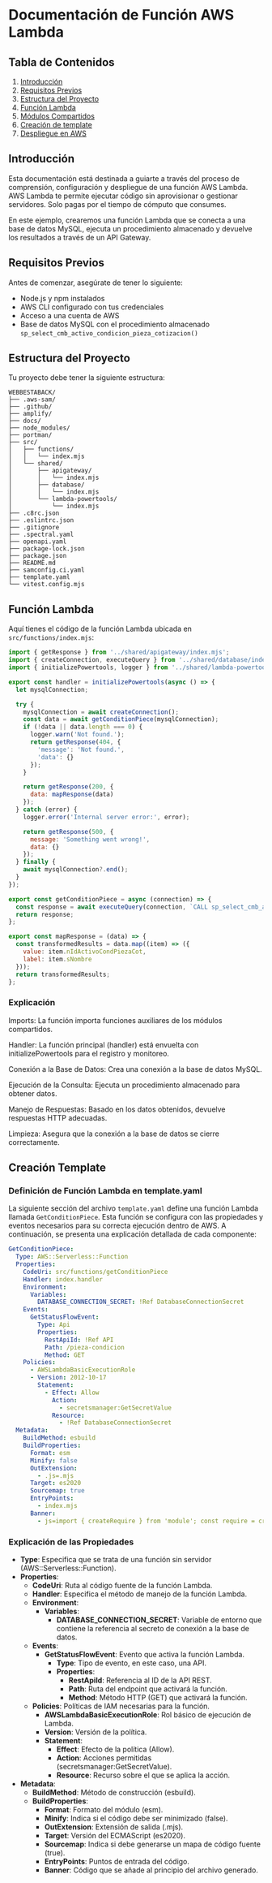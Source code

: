 # Documentación de Función AWS Lambda

## Tabla de Contenidos
1. [Introducción](#introducción)
2. [Requisitos Previos](#requisitos-previos)
3. [Estructura del Proyecto](#estructura-del-proyecto)
4. [Función Lambda](#función-lambda)
5. [Módulos Compartidos](#módulos-compartidos)
6. [Creación de template](#creacion-template)
7. [Despliegue en AWS](#despliegue-en-aws)

## Introducción
Esta documentación está destinada a guiarte a través del proceso de comprensión, configuración y despliegue de una función AWS Lambda. AWS Lambda te permite ejecutar código sin aprovisionar o gestionar servidores. Solo pagas por el tiempo de cómputo que consumes.

En este ejemplo, crearemos una función Lambda que se conecta a una base de datos MySQL, ejecuta un procedimiento almacenado y devuelve los resultados a través de un API Gateway.

## Requisitos Previos
Antes de comenzar, asegúrate de tener lo siguiente:
- Node.js y npm instalados
- AWS CLI configurado con tus credenciales
- Acceso a una cuenta de AWS
- Base de datos MySQL con el procedimiento almacenado `sp_select_cmb_activo_condicion_pieza_cotizacion()`

## Estructura del Proyecto
Tu proyecto debe tener la siguiente estructura:

```
WEBBESTABACK/
├── .aws-sam/
├── .github/
├── amplify/
├── docs/
├── node_modules/
├── portman/
├── src/
│   ├── functions/
│   │   └── index.mjs
│   └── shared/
│       ├── apigateway/
│       │   └── index.mjs
│       ├── database/
│       │   └── index.mjs
│       └── lambda-powertools/
│           └── index.mjs
├── .c8rc.json
├── .eslintrc.json
├── .gitignore
├── .spectral.yaml
├── openapi.yaml
├── package-lock.json
├── package.json
├── README.md
├── samconfig.ci.yaml
├── template.yaml
└── vitest.config.mjs
```

## Función Lambda
Aquí tienes el código de la función Lambda ubicada en `src/functions/index.mjs`:

```javascript
import { getResponse } from '../shared/apigateway/index.mjs';
import { createConnection, executeQuery } from '../shared/database/index.mjs';
import { initializePowertools, logger } from '../shared/lambda-powertools/index.mjs';

export const handler = initializePowertools(async () => {
  let mysqlConnection;

  try {
    mysqlConnection = await createConnection();
    const data = await getConditionPiece(mysqlConnection);
    if (!data || data.length === 0) {
      logger.warn('Not found.');
      return getResponse(404, {
        'message': 'Not found.',
        'data': {}
      });
    }

    return getResponse(200, {
      data: mapResponse(data)
    });
  } catch (error) {
    logger.error('Internal server error:', error);

    return getResponse(500, {
      message: 'Something went wrong!',
      data: {}
    });
  } finally {
    await mysqlConnection?.end();
  }
});

export const getConditionPiece = async (connection) => {
  const response = await executeQuery(connection, `CALL sp_select_cmb_activo_condicion_pieza_cotizacion()`);
  return response;
};

export const mapResponse = (data) => {
  const transformedResults = data.map((item) => ({
    value: item.nIdActivoCondPiezaCot,
    label: item.sNombre
  }));
  return transformedResults;
};
```

### Explicación

Imports: La función importa funciones auxiliares de los módulos compartidos.

Handler: La función principal (handler) está envuelta con initializePowertools para el registro y monitoreo.

Conexión a la Base de Datos: Crea una conexión a la base de datos MySQL.

Ejecución de la Consulta: Ejecuta un procedimiento almacenado para obtener datos.

Manejo de Respuestas: Basado en los datos obtenidos, devuelve respuestas HTTP adecuadas.

Limpieza: Asegura que la conexión a la base de datos se cierre correctamente.

## Creación Template

### Definición de Función Lambda en template.yaml

La siguiente sección del archivo `template.yaml` define una función Lambda llamada `GetConditionPiece`. Esta función se configura con las propiedades y eventos necesarios para su correcta ejecución dentro de AWS. A continuación, se presenta una explicación detallada de cada componente:

```yaml
GetConditionPiece:
  Type: AWS::Serverless::Function
  Properties:
    CodeUri: src/functions/getConditionPiece
    Handler: index.handler
    Environment:
      Variables:
        DATABASE_CONNECTION_SECRET: !Ref DatabaseConnectionSecret
    Events:
      GetStatusFlowEvent:
        Type: Api
        Properties:
          RestApiId: !Ref API
          Path: /pieza-condicion
          Method: GET
    Policies:
      - AWSLambdaBasicExecutionRole
      - Version: 2012-10-17
        Statement:
          - Effect: Allow
            Action:
              - secretsmanager:GetSecretValue
            Resource:
              - !Ref DatabaseConnectionSecret
  Metadata:
    BuildMethod: esbuild
    BuildProperties:
      Format: esm
      Minify: false
      OutExtension:
        - .js=.mjs
      Target: es2020
      Sourcemap: true
      EntryPoints:
        - index.mjs
      Banner:
        - js=import { createRequire } from 'module'; const require = createRequire(import.meta.url);
```

### Explicación de las Propiedades

- **Type**: Especifica que se trata de una función sin servidor (AWS::Serverless::Function).
- **Properties**:
  - **CodeUri**: Ruta al código fuente de la función Lambda.
  - **Handler**: Especifica el método de manejo de la función Lambda.
  - **Environment**:
    - **Variables**:
      - **DATABASE_CONNECTION_SECRET**: Variable de entorno que contiene la referencia al secreto de conexión a la base de datos.
  - **Events**:
    - **GetStatusFlowEvent**: Evento que activa la función Lambda.
      - **Type**: Tipo de evento, en este caso, una API.
      - **Properties**:
        - **RestApiId**: Referencia al ID de la API REST.
        - **Path**: Ruta del endpoint que activará la función.
        - **Method**: Método HTTP (GET) que activará la función.
  - **Policies**: Políticas de IAM necesarias para la función.
    - **AWSLambdaBasicExecutionRole**: Rol básico de ejecución de Lambda.
    - **Version**: Versión de la política.
    - **Statement**:
      - **Effect**: Efecto de la política (Allow).
      - **Action**: Acciones permitidas (secretsmanager:GetSecretValue).
      - **Resource**: Recurso sobre el que se aplica la acción.
- **Metadata**:
  - **BuildMethod**: Método de construcción (esbuild).
  - **BuildProperties**:
    - **Format**: Formato del módulo (esm).
    - **Minify**: Indica si el código debe ser minimizado (false).
    - **OutExtension**: Extensión de salida (.mjs).
    - **Target**: Versión del ECMAScript (es2020).
    - **Sourcemap**: Indica si debe generarse un mapa de código fuente (true).
    - **EntryPoints**: Puntos de entrada del código.
    - **Banner**: Código que se añade al principio del archivo generado.

